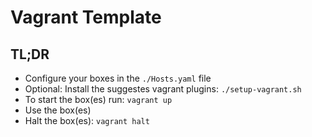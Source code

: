 # Vagrant Template

## TL;DR
* Configure your boxes in the `./Hosts.yaml` file
* Optional: Install the suggestes vagrant plugins: `./setup-vagrant.sh`
* To start the box(es) run: `vagrant up`
* Use the box(es)
* Halt the box(es): `vagrant halt`
